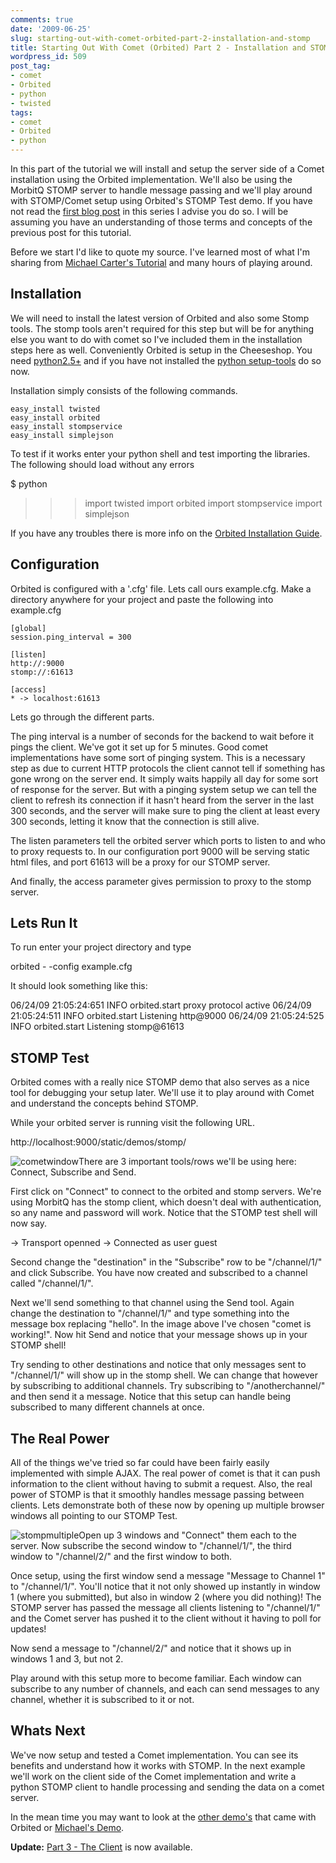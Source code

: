 ```yaml
---
comments: true
date: '2009-06-25'
slug: starting-out-with-comet-orbited-part-2-installation-and-stomp
title: Starting Out With Comet (Orbited) Part 2 - Installation and STOMP
wordpress_id: 509
post_tag:
- comet
- Orbited
- python
- twisted
tags:
- comet
- Orbited
- python
---
```


In this part of the tutorial we will install and setup the server side of a Comet installation using the Orbited implementation.  We'll also be using the MorbitQ STOMP server to handle message passing and we'll play around with STOMP/Comet setup using Orbited's STOMP Test demo.  If you have not read the [first blog post](http://thingsilearned.com/2009/06/09/starting-out-with-comet-orbited-part-1/) in this series I advise you do so.  I will be assuming you have an understanding of those terms and concepts of the previous post for this tutorial.

Before we start I'd like to quote my source.  I've learned most of what I'm sharing from [Michael Carter's Tutorial](http://cometdaily.com/2008/10/10/scalable-real-time-web-architecture-part-2-a-live-graph-with-orbited-morbidq-and-jsio/) and many hours of playing around.


## Installation


We will need to install the latest version of Orbited and also some Stomp tools.  The stomp tools aren't required for this step but will be for anything else you want to do with comet so I've included them in the installation steps here as well.  Conveniently Orbited is setup in the Cheeseshop.  You need [python2.5+](http://www.python.org/download/) and if you have not installed the [python setup-tools](http://peak.telecommunity.com/DevCenter/EasyInstall) do so now.

Installation simply consists of the following commands.


    easy_install twisted
    easy_install orbited
    easy_install stompservice
    easy_install simplejson


To test if it works enter your python shell and test importing the libraries.  The following should load without any errors

$ python
>>> import twisted
>>> import orbited
>>> import stompservice
>>> import simplejson

If you have any troubles there is more info on the [Orbited Installation Guide](http://www.orbited.org/wiki/Installation).


## Configuration


Orbited is configured with a '.cfg' file. Lets call ours example.cfg.  Make a directory anywhere for your project and paste the following into example.cfg


    [global]
    session.ping_interval = 300

    [listen]
    http://:9000
    stomp://:61613

    [access]
    * -> localhost:61613


Lets go through the different parts.

The ping interval is a number of seconds for the backend to wait before it pings the client.  We've got it set up for 5 minutes.  Good comet implementations have some sort of pinging system.  This is a necessary step as due to current HTTP protocols the client cannot tell if something has gone wrong on the server end.  It simply waits happily all day for some sort of response for the server.  But with a pinging system setup we can tell the client to refresh its connection if it hasn't heard from the server in the last 300 seconds, and the server will make sure to ping the client at least every 300 seconds, letting it know that the connection is still alive.

The listen parameters tell the orbited server which ports to listen to and who to proxy requests to.  In our configuration port 9000 will be serving static html files, and port 61613 will be a proxy for our STOMP server.

And finally, the access parameter gives permission to proxy to the stomp server.


## Lets Run It


To run enter your project directory and type

orbited - -config example.cfg

It should look something like this:

06/24/09 21:05:24:651 INFO   orbited.start    proxy protocol active
06/24/09 21:05:24:511 INFO   orbited.start    Listening http@9000
06/24/09 21:05:24:525 INFO   orbited.start    Listening stomp@61613


## STOMP Test


Orbited comes with a really nice STOMP demo that also serves as a nice tool for debugging your setup later.  We'll use it to play around with Comet and understand the concepts behind STOMP.

While your orbited server is running visit the following URL.

http://localhost:9000/static/demos/stomp/

![cometwindow](http://thingsilearned.files.wordpress.com/2009/06/cometwindow1.png)There are 3 important tools/rows we'll be using here: Connect, Subscribe and Send.

First click on "Connect" to connect to the orbited and stomp servers.  We're using MorbitQ has the stomp client, which doesn't deal with authentication, so any name and password will work.  Notice that the STOMP test shell will now say.

→ Transport openned
→ Connected as user guest

Second change the "destination" in the "Subscribe" row to be "/channel/1/" and click Subscribe.  You have now created and subscribed to a channel called "/channel/1/".

Next we'll send something to that channel using the Send tool.  Again change the destination to "/channel/1/" and type something into the message box replacing "hello".  In the image above I've chosen "comet is working!".  Now hit Send and notice that your message shows up in your STOMP shell!

Try sending to other destinations and notice that only messages sent to "/channel/1/" will show up in the stomp shell.  We can change that however by subscribing to additional channels.  Try subscribing to "/anotherchannel/" and then send it a message.  Notice that this setup can handle being subscribed to many different channels at once.


## The Real Power


All of the things we've tried so far could have been fairly easily implemented with simple AJAX.  The real power of comet is that it can push information to the client without having to submit a request.  Also, the real power of STOMP is that it smoothly handles message passing between clients.  Lets demonstrate both of these now by opening up multiple browser windows all pointing to our STOMP Test.

![stompmultiple](http://thingsilearned.files.wordpress.com/2009/06/stompmultiple.png)Open up 3 windows and "Connect" them each to the server.  Now subscribe the second window to "/channel/1/", the third window to "/channel/2/" and the first window to both.

Once setup, using the first window send a message "Message to Channel 1" to "/channel/1/".  You'll notice that it not only showed up instantly in window 1 (where you submitted), but also in window 2 (where you did nothing)!  The STOMP server has passed the message all clients listening to "/channel/1/" and the Comet server has pushed it to the client without it having to poll for updates!

Now send a message to "/channel/2/" and notice that it shows up in windows 1 and 3, but not 2.

Play around with this setup more to become familiar.  Each window can subscribe to any number of channels, and each can send messages to any channel, whether it is subscribed to it or not.


## Whats Next


We've now setup and tested a Comet implementation.  You can see its benefits and understand how it works with STOMP.  In the next example we'll work on the client side of the Comet implementation and write a python STOMP client to handle processing and sending the data on a comet server.

In the mean time you may want to look at the [other demo's](http://localhost:9000/static/demos/) that came with Orbited or [Michael's Demo](http://cometdaily.com/2008/10/10/scalable-real-time-web-architecture-part-2-a-live-graph-with-orbited-morbidq-and-jsio/).

**Update:** [Part 3 - The Client](http://thingsilearned.com/2009/08/03/starting-out-with-comet-orbited-part-3-e28093-the-client/) is now available.
